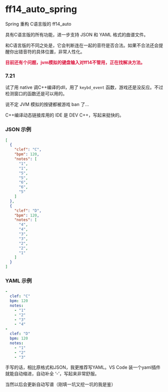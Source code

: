 # ff14_auto_spring
Spring 重构 C语言版的 ff14_auto

具有C语言版的所有功能，进一步支持 JSON 和 YAML 格式的曲谱文件。

和C语言版的不同之处是，它会判断连在一起的音符是否合法。如果不合法还会提醒你出错音符的具体位置，非常人性化。

<b style="color:crimson">目前还有个问题，jvm模拟的键盘输入对ff14不管用，正在找解决方法。</b>

### 7.21
试了用 native 调C++编译的dll，用了 `keybd_event` 函数，游戏还是没反应。不过检测窗口的函数还是可以用的。

说不定 JVM 模拟的按键都被游戏 ban 了...

C++编译动态链接库用的 IDE 是 DEV C++，写起来挺快的。
### JSON 示例

```json
[
  {
    "clef": "C",
    "bpm": 120,
    "notes": [
      "1",
      "1",
      "5",
      "5",
      "6",
      "6",
      "5"
    ]
  },
  {
    "clef": "D",
    "bpm": 120,
    "notes": [
      "4",
      "4",
      "3",
      "3",
      "2",
      "2",
      "1"
    ]
  }
]
```

### YAML 示例

```yaml
-
  clef: "C"
  bpm: 120
  notes: 
    - "1"
    - "2"
    - "3"
    - "4"
-
  clef: "D"
  bpm: 120
  notes:
    - "1"
    - "2"
    - "3"

```
手写的话，相比原格式和JSON，我更推荐写YAML。VS Code 装一个yaml插件就能自动缩进，自动补全 ‘-’，写起来非常舒服。

当然以后会更新自动写谱（刚填一坑又挖一坑的我是鉴）